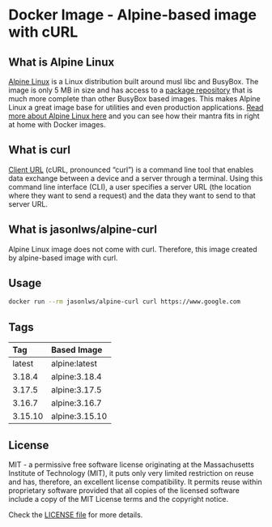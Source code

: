 # Docker Image - Alpine-based image with cURL

## What is Alpine Linux

[Alpine Linux](https://alpinelinux.org/) is a Linux distribution built around musl libc and BusyBox. The image is only 5 MB in size and has access to a [package repository](https://pkgs.alpinelinux.org/) that is much more complete than other BusyBox based images. This makes Alpine Linux a great image base for utilities and even production applications. [Read more about Alpine Linux here](https://alpinelinux.org/about/) and you can see how their mantra fits in right at home with Docker images.

## What is curl

[Client URL](https://curl.se/) (cURL, pronounced “curl”) is a command line tool that enables data exchange between a device and a server through a terminal. Using this command line interface (CLI), a user specifies a server URL (the location where they want to send a request) and the data they want to send to that server URL.

## What is jasonlws/alpine-curl

Alpine Linux image does not come with curl. Therefore, this image created by alpine-based image with curl.

## Usage

```bash
docker run --rm jasonlws/alpine-curl curl https://www.google.com
```

## Tags

| Tag | Based Image |
| :--- | :--- |
| latest | alpine:latest |
| 3.18.4 | alpine:3.18.4 |
| 3.17.5 | alpine:3.17.5 |
| 3.16.7 | alpine:3.16.7 |
| 3.15.10 | alpine:3.15.10 |

## License

MIT - a permissive free software license originating at the Massachusetts Institute of Technology (MIT), it puts only very limited restriction on reuse and has, therefore, an excellent license compatibility. It permits reuse within proprietary software provided that all copies of the licensed software include a copy of the MIT License terms and the copyright notice.

Check the [LICENSE file](https://github.com/jasonlws/docker-alpine-curl/blob/master/LICENSE) for more details.